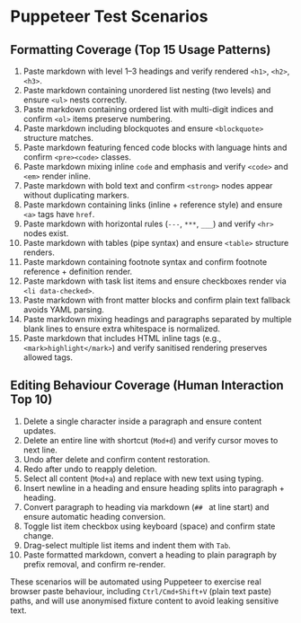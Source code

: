 # Puppeteer Test Scenarios

## Formatting Coverage (Top 15 Usage Patterns)

1. Paste markdown with level 1–3 headings and verify rendered `<h1>`, `<h2>`, `<h3>`.
2. Paste markdown containing unordered list nesting (two levels) and ensure `<ul>` nests correctly.
3. Paste markdown containing ordered list with multi-digit indices and confirm `<ol>` items preserve numbering.
4. Paste markdown including blockquotes and ensure `<blockquote>` structure matches.
5. Paste markdown featuring fenced code blocks with language hints and confirm `<pre><code>` classes.
6. Paste markdown mixing inline `code` and emphasis and verify `<code>` and `<em>` render inline.
7. Paste markdown with bold text and confirm `<strong>` nodes appear without duplicating markers.
8. Paste markdown containing links (inline + reference style) and ensure `<a>` tags have `href`.
9. Paste markdown with horizontal rules (`---`, `***`, `___`) and verify `<hr>` nodes exist.
10. Paste markdown with tables (pipe syntax) and ensure `<table>` structure renders.
11. Paste markdown containing footnote syntax and confirm footnote reference + definition render.
12. Paste markdown with task list items and ensure checkboxes render via `<li data-checked>`.
13. Paste markdown with front matter blocks and confirm plain text fallback avoids YAML parsing.
14. Paste markdown mixing headings and paragraphs separated by multiple blank lines to ensure extra whitespace is normalized.
15. Paste markdown that includes HTML inline tags (e.g., `<mark>highlight</mark>`) and verify sanitised rendering preserves allowed tags.

## Editing Behaviour Coverage (Human Interaction Top 10)

1. Delete a single character inside a paragraph and ensure content updates.
2. Delete an entire line with shortcut (`Mod+d`) and verify cursor moves to next line.
3. Undo after delete and confirm content restoration.
4. Redo after undo to reapply deletion.
5. Select all content (`Mod+a`) and replace with new text using typing.
6. Insert newline in a heading and ensure heading splits into paragraph + heading.
7. Convert paragraph to heading via markdown (`## ` at line start) and ensure automatic heading conversion.
8. Toggle list item checkbox using keyboard (space) and confirm state change.
9. Drag-select multiple list items and indent them with `Tab`.
10. Paste formatted markdown, convert a heading to plain paragraph by prefix removal, and confirm re-render.

These scenarios will be automated using Puppeteer to exercise real browser paste behaviour, including `Ctrl/Cmd+Shift+V` (plain text paste) paths, and will use anonymised fixture content to avoid leaking sensitive text.
